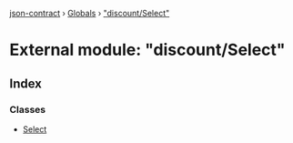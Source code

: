[json-contract](../README.md) › [Globals](../globals.md) › ["discount/Select"](_discount_select_.md)

# External module: "discount/Select"

## Index

### Classes

* [Select](../classes/_discount_select_.select.md)
